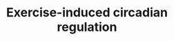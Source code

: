 ---
annotations:
- id: PW:0000004
  parent: regulatory pathway
  type: Pathway Ontology
  value: regulatory pathway
authors:
- A.C.Zambon
- MaintBot
- Khanspers
- AlexanderPico
- Egonw
- Mkutmon
- Susan
- Fehrhart
- L Dupuis
- Eweitz
description: This pathway describes the exercise induced circadian regulation in zebrafish
  (Danio rerio).
last-edited: 2021-05-14
organisms:
- Danio rerio
redirect_from:
- /index.php/Pathway:WP562
- /instance/WP562
- /instance/WP562_r116864
revision: r116864
schema-jsonld:
- '@context': https://schema.org/
  '@id': https://wikipathways.github.io/pathways/WP562.html
  '@type': Dataset
  creator:
    '@type': Organization
    name: WikiPathways
  description: This pathway describes the exercise induced circadian regulation in
    zebrafish (Danio rerio).
  keywords:
  - arntl
  - btg1
  - cast
  - cbx3a
  - cebpb
  - cldn5a
  - clock
  - cry1a
  - cry1b
  - cry3
  - dazap2
  - dnaja1l
  - eif4g2b
  - etv6
  - g0s2
  - gfra1b
  - gstm
  - gstp1
  - herpud1
  - hist1h2ba
  - hspa8
  - idi1
  - klf9
  - myf6
  - nckap1
  - ncoa4
  - oazin
  - per2
  - per4
  - pigf
  - ppp1r3cb
  - ppp2cb
  - psma4
  - pura
  - qki2
  - rbpms
  - reverbb2
  - sf3a3
  - si:busm1-160c18.6
  - sumo3b
  - sumol
  - tab2
  - tob1a
  - tubb4b
  - ucp3
  - ugp2b
  - vapal
  - zfr
  license: CC0
  name: Exercise-induced circadian regulation
seo: CreativeWork
title: Exercise-induced circadian regulation
wpid: WP562
---